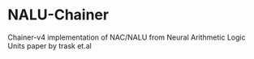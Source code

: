 # NALU-Chainer
Chainer-v4 implementation of NAC/NALU from Neural Arithmetic Logic Units paper by trask et.al
